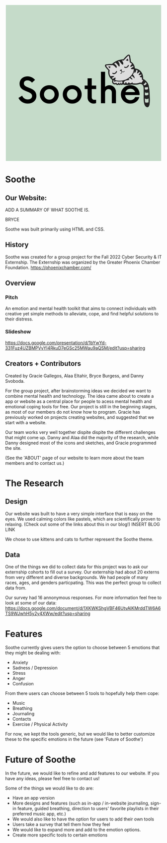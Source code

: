 <p align="center">
   <img src="logo.png"/>
</p>


# Soothe

## Our Website: 

ADD A SUMMARY OF WHAT SOOTHE IS.

BRYCE

Soothe was built primarily using HTML and CSS.


## History

Soothe was created for a group project for the Fall 2022 Cyber Security & IT Externship. The Externship was organized by the Greater Phoenix Chamber Foundation. 
https://phoenixchamber.com/


## Overview

### Pitch
An emotion and mental health toolkit that aims to connect individuals with creative yet simple methods to alleviate, cope, and find helpful solutions to their distress.

### Slideshow 
https://docs.google.com/presentation/d/1bYwYd-331Fuz4UZBMPVvYI4RkuD7eGSc25MWau9aQSM/edit?usp=sharing


## Creators + Contributors

Created by Gracie Gallegos, Alaa Eltahir, Bryce Burgess, and Danny Svoboda.

For the group project, after brainstorming ideas we decided we want to combine mental health and technology. The idea came about to create a app or website as a central place for people to acess mental health and emotional coping tools for free. Our project is still in the beginning stages, as most of our members do not know how to program. Gracie has previously worked on projects creating websites, and suggested that we start with a website. 

Our team works very well together dispite dispite the different challenges that might come up. Danny and Alaa did the majority of the research, while Danny designed most of the icons and sketches, and Gracie programmed the site.

(See the 'ABOUT' page of our website to learn more about the team members and to contact us.)



# The Research

## Design

Our website was built to have a very simple interface that is easy on the eyes. We used calming colors like pastels, which are scientifically proven to relaxing. (Check out some of the links about this in our blog!) INSERT BLOG LINK 

We chose to use kittens and cats to further represent the Soothe theme. 

## Data

One of the things we did to collect data for this project was to ask our externship cohorts to fill out a survey. Our externship had about 20 externs from very different and diverse backgrounds. We had people of many races, ages, and genders particpating. This was the perfect group to collect data from.

Our survey had 16 annonymous responses. For more information feel free to look at some of our data: https://docs.google.com/document/d/1XKWKShgVBF46UtvAIKMrddTW6A6TS9WJwhH5y2y4XWw/edit?usp=sharing



# Features

Soothe currently gives users the option to choose between 5 emotions that they might be dealing with:
- Anxiety
- Sadness / Depression
- Stress
- Anger
- Confusion

From there users can choose between 5 tools to hopefully help them cope:
- Music
- Breathing
- Journaling
- Contacts
- Exercise / Physical Activity

For now, we kept the tools generic, but we would like to better customize these to the specific emotions in the future (see 'Future of Soothe')
  


# Future of Soothe

In the future, we would like to refine and add features to our website. If you have any ideas, please feel free to contact us!

Some of the things we would like to do are:
- Have an app version 
- More designs and features (such as in-app / in-website journaling, sign-in feature, guided breathing, direction to users' favorite playlists in their preferred music app, etc.)
- We would also like to have the option for users to add their own tools 
- Users take a survey that tell them how they feel
- We would like to expand more and add to the emotion options.
- Create more specific tools to certain emotions

